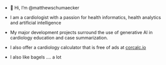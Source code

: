 - 👋 Hi, I’m @matthewschumaecker
- I am a cardiologist with a passion for health informatics, health analytics and artificial intelligence
- My major development projects surround the use of generative AI in cardiology education and case summarization.
- I also offer a cardiology calculator that is free of ads at <a href="https://corcalc.io">corcalc.io</a>

- I also like bagels .... a lot
